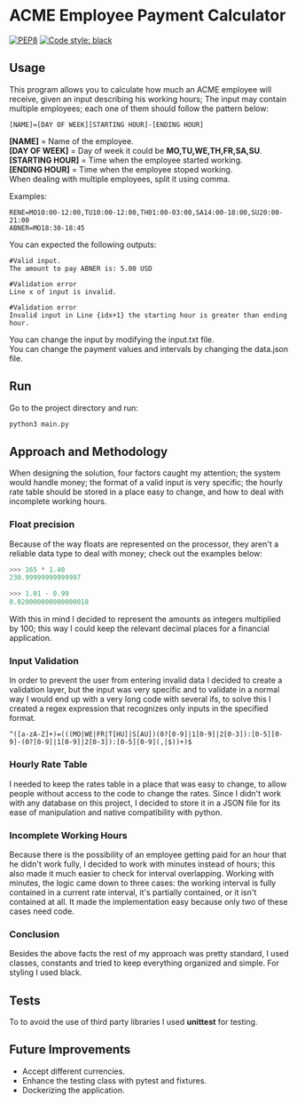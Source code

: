 # ACME Employee Payment Calculator
<p align="center">

[![PEP8](https://img.shields.io/badge/code%20style-pep8-orange.svg)](https://www.python.org/dev/peps/pep-0008/)
[![Code style: black](https://img.shields.io/badge/code%20style-black-000000.svg)](https://github.com/psf/black)
</p>

## Usage

This program allows you to calculate how much an ACME employee will receive, given an input describing his working hours; The input may contain multiple employees; each one of them should follow the pattern below:

```
[NAME]=[DAY OF WEEK][STARTING HOUR]-[ENDING HOUR]
```
<b>[NAME]</b> = Name of the employee.\
<b>[DAY OF WEEK]</b> = Day of week it could be <b>MO,TU,WE,TH,FR,SA,SU</b>. \
<b>[STARTING HOUR]</b> = Time when the employee started working.\
<b>[ENDING HOUR]</b> = Time when the employee stoped working. \
When dealing with multiple employees, split it using comma.

Examples:
```
RENE=MO10:00-12:00,TU10:00-12:00,TH01:00-03:00,SA14:00-18:00,SU20:00-21:00
ABNER=MO18:30-18:45
```

You can expected the following outputs:
```
#Valid input.
The amount to pay ABNER is: 5.00 USD 

#Validation error
Line x of input is invalid.

#Validation error
Invalid input in Line {idx+1} the starting hour is greater than ending hour.
```
You can change the input by modifying the input.txt file.\
You can change the payment values and intervals by changing the data.json file.

## Run
Go to the project directory and run:

```bash
python3 main.py
```

## Approach and Methodology

When designing the solution, four factors caught my attention; the system would handle money; the format of a valid input is very specific; the hourly rate table should be stored in a place easy to change, and how to deal with incomplete working hours.

### Float precision
Because of the way floats are represented on the processor, they aren't a reliable data type to deal with money; check out the examples below:

```python
>>> 165 * 1.40
230.99999999999997

>>> 1.01 - 0.99
0.020000000000000018
```
With this in mind I decided to represent the amounts as integers multiplied by 100; this way I could keep the relevant decimal places for a financial application.

### Input Validation
In order to prevent the user from entering invalid data I decided to create a validation layer, but the input was very specific and to validate in a normal way I would end up with a very long code with several ifs, to solve this I created a regex expression that recognizes only inputs in the specified format.
```regex
^([a-zA-Z]+)=(((MO|WE|FR|T[HU]|S[AU])(0?[0-9]|1[0-9]|2[0-3]):[0-5][0-9]-(0?[0-9]|1[0-9]|2[0-3]):[0-5][0-9](,|$))+)$
```
### Hourly Rate Table
I needed to keep the rates  table in a place that was easy to change, to allow people without access to the code to change the rates. Since I didn't work with any database on this project, I decided to store it in a JSON file for its ease of manipulation and native compatibility with python.

### Incomplete Working Hours

Because there is the possibility of an employee getting paid for an hour that he didn't work fully, I decided to work with minutes instead of hours; this also made it much easier to check for interval overlapping. Working with minutes, the logic came down to three cases: the working interval is fully contained in a current rate interval, it's partially contained, or it isn't contained at all.
It made the implementation easy because only two of these cases need code.

### Conclusion
Besides the above facts the rest of my approach was pretty standard, I used classes, constants and tried to keep everything organized and simple. For styling I used black. 

## Tests
To to avoid the use of third party libraries I used <b>unittest</b> for testing.

## Future Improvements
- Accept different currencies.
- Enhance the testing class with pytest and fixtures.
- Dockerizing the application.